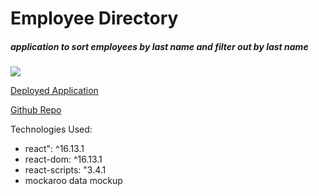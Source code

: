 # Employee Directory

##### application to sort employees by last name and filter out by last name

![](https://user-images.githubusercontent.com/55564982/85349087-5b782400-b4b2-11ea-8b8e-fa281b878edf.png)

[Deployed Application](https://alanhlee.github.io/reactEmployeeDirect/)


[Github Repo](https://github.com/alanhlee/reactEmployeeDirect)

Technologies Used:

- react": ^16.13.1
- react-dom: ^16.13.1
- react-scripts: "3.4.1
- mockaroo data mockup